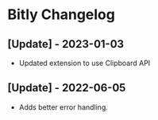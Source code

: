 # Bitly Changelog

## [Update] - 2023-01-03

- Updated extension to use Clipboard API

## [Update] - 2022-06-05

- Adds better error handling.